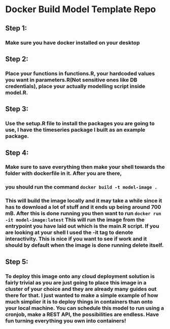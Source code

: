 # Docker Build Model Template Repo

## Step 1:
### Make sure you have docker installed on your desktop

## Step 2:
### Place your functions in functions.R, your hardcoded values you want in parameters.R(Not sensitive ones like DB credentials), place your actually modelling script inside model.R.

## Step 3: 
### Use the setup.R file to install the packages you are going to use, I have the timeseries package I built as an example package.

## Step 4:
### Make sure to save everything then make your shell towards the folder with dockerfile in it. After you are there, 
### you should run the command `docker build -t model-image .`

### This will build the image locally and it may take a while since it has to download a lot of stuff and it ends up  being around 700 mB. After this is done running you then want to run `docker run -it model-image:latest` This will run the image from the entrypoint you have laid out which is the main.R script. If you are looking at your shell I used the -it tag to denote interactivity. This is nice if you want to see if work and it should by default when the image is done running delete itself.


## Step 5:
### To deploy this image onto any cloud deployment solution is fairly trivial as you are just going to place this image in a cluster of your choice and they are already many guides out there for that. I just wanted to make a simple example of how much simplier it is to deploy things in containers than onto your local machine. You can schedule this model to run using a cronjob, make a REST API, the possibilities are endless. Have fun turning everything you own into containers!
 

